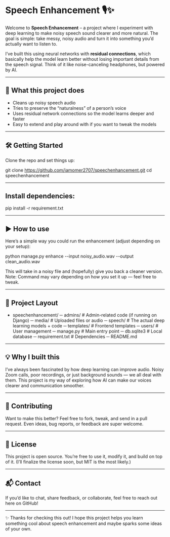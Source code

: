 # Speech Enhancement 🎙️✨

Welcome to **Speech Enhancement** – a project where I experiment with deep learning to make noisy speech sound clearer and more natural. The goal is simple: take messy, noisy audio and turn it into something you’d actually want to listen to.  

I’ve built this using neural networks with **residual connections**, which basically help the model learn better without losing important details from the speech signal. Think of it like noise-canceling headphones, but powered by AI.

---

## 🚀 What this project does

- Cleans up noisy speech audio  
- Tries to preserve the “naturalness” of a person’s voice  
- Uses residual network connections so the model learns deeper and faster  
- Easy to extend and play around with if you want to tweak the models

---

## 🛠️ Getting Started

Clone the repo and set things up:

git clone https://github.com/iamomer2707/speechenhancement.git
cd speechenhancement

---

## Install dependencies:

pip install -r requirement.txt

---

## ▶️ How to use

Here’s a simple way you could run the enhancement (adjust depending on your setup):

python manage.py enhance --input noisy_audio.wav --output clean_audio.wav

This will take in a noisy file and (hopefully) give you back a cleaner version.
Note: Command may vary depending on how you set it up — feel free to tweak.

---

## 📂 Project Layout

- speechenhancement/
  ─ admins/          # Admin-related code (if running on Django)
  ─ media/           # Uploaded files or audio
  ─ speech/          # The actual deep learning models + code
  ─ templates/       # Frontend templates
  ─ users/           # User management
  ─ manage.py        # Main entry point
  ─ db.sqlite3       # Local database
  ─ requirement.txt  # Dependencies
  ─ README.md

---

## 💡 Why I built this

I’ve always been fascinated by how deep learning can improve audio. Noisy Zoom calls, poor recordings, or just background sounds — we all deal with them. This project is my way of exploring how AI can make our voices clearer and communication smoother.

---

## 🤝 Contributing

Want to make this better? Feel free to fork, tweak, and send in a pull request. Even ideas, bug reports, or feedback are super welcome.

---

## 📜 License

This project is open source. You’re free to use it, modify it, and build on top of it. (I’ll finalize the license soon, but MIT is the most likely.)

---

## 📬 Contact

If you’d like to chat, share feedback, or collaborate, feel free to reach out here on GitHub!

---

✨ Thanks for checking this out! I hope this project helps you learn something cool about speech enhancement and maybe sparks some ideas of your own.
